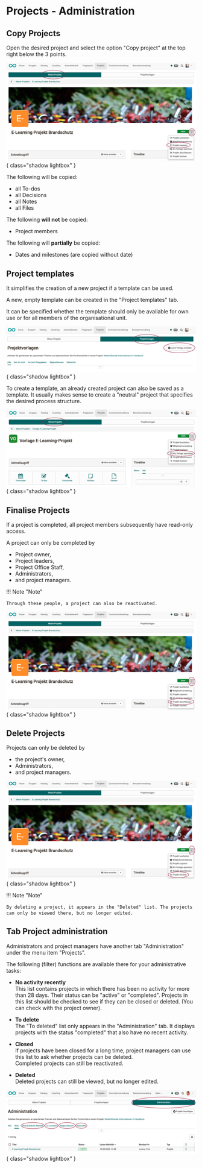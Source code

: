 # Projects - Administration

## Copy Projects

Open the desired project and select the option "Copy project" at the top right below the 3 points.

![projekte_admin_projekt_kopieren_v1_de.png](assets/projekte_admin_projekt_kopieren_v1_de.png){ class="shadow lightbox" }

The following will be copied:

* all To-dos
* all Decisions
* all Notes
* all Files

The following **will not** be copied:

* Project members

The following will **partially** be copied:

* Dates and milestones (are copied without date)


## Project templates

It simplifies the creation of a new project if a template can be used.

A new, empty template can be created in the "Project templates" tab.

It can be specified whether the template should only be available for own use or for all members of the organisational unit.

![projekte_admin_leere_vorlage_v1_de.png](assets/projekte_admin_leere_vorlage_v1_de.png){ class="shadow lightbox" }

To create a template, an already created project can also be saved as a template. It usually makes sense to create a "neutral" project that specifies the desired process structure.

![projekte_admin_als_vorlage_speichern_v2_de.png](assets/projekte_admin_als_vorlage_speichern_v2_de.png){ class="shadow lightbox" }

## Finalise Projects

If a project is completed, all project members subsequently have read-only access.

A project can only be completed by

* Project owner,
* Project leaders,
* Project Office Staff,
* Administrators,
* and project managers.

!!! Note "Note"

    Through these people, a project can also be reactivated.

![projekte_admin_abschliessen_v1_de.png](assets/projekte_admin_abschliessen_v1_de.png){ class="shadow lightbox" }



## Delete Projects

Projects can only be deleted by

* the project's owner,
* Administrators,
* and project managers.

![projekte_admin_loeschen_v1_de.png](assets/projekte_admin_loeschen_v1_de.png){ class="shadow lightbox" }

!!! Note "Note"

    By deleting a project, it appears in the "Deleted" list. The projects can only be viewed there, but no longer edited.


## Tab Project administration 

Administrators and project managers have another tab "Administration" under the menu item "Projects".

The following (filter) functions are available there for your administrative tasks:

* **No activity recently**<br>
This list contains projects in which there has been no activity for more than 28 days. Their status can be "active" or "completed". Projects in this list should be checked to see if they can be closed or deleted. (You can check with the project owner).

* **To delete**<br>
The "To deleted" list only appears in the "Administration" tab. It displays projects with the status "completed" that also have no recent activity.

* **Closed**<br>
If projects have been closed for a long time, project managers can use this list to ask whether projects can be deleted.<br>
Completed projects can still be reactivated.

* **Deleted**<br>
Deleted projects can still be viewed, but no longer edited.


![projekte_admin_admin_v1_de.png](assets/projekte_admin_admin_v1_de.png){ class="shadow lightbox" }
